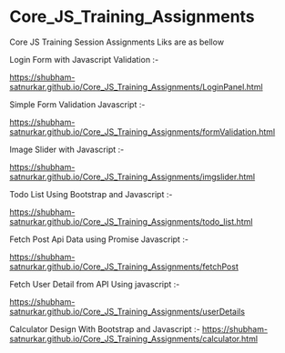 # Core_JS_Training_Assignments
Core JS Training Session Assignments Liks are as bellow

Login Form with Javascript Validation :- 

https://shubham-satnurkar.github.io/Core_JS_Training_Assignments/LoginPanel.html

Simple Form Validation Javascript :-

https://shubham-satnurkar.github.io/Core_JS_Training_Assignments/formValidation.html

Image Slider with Javascript :-

https://shubham-satnurkar.github.io/Core_JS_Training_Assignments/imgslider.html

Todo List Using Bootstrap and Javascript :-

https://shubham-satnurkar.github.io/Core_JS_Training_Assignments/todo_list.html

Fetch Post Api Data using Promise Javascript :-

https://shubham-satnurkar.github.io/Core_JS_Training_Assignments/fetchPost

Fetch User Detail from API Using javascript :-

https://shubham-satnurkar.github.io/Core_JS_Training_Assignments/userDetails

Calculator Design With Bootstrap and Javascript :-
https://shubham-satnurkar.github.io/Core_JS_Training_Assignments/calculator.html
